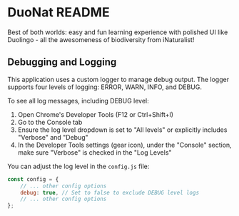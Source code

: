 # DuoNat README

Best of both worlds: easy and fun learning experience with polished UI like Duolingo - all the awesomeness of biodiversity from iNaturalist!

## Debugging and Logging

This application uses a custom logger to manage debug output. The logger supports four levels of logging: ERROR, WARN, INFO, and DEBUG.

To see all log messages, including DEBUG level:

1. Open Chrome's Developer Tools (F12 or Ctrl+Shift+I)
2. Go to the Console tab
3. Ensure the log level dropdown is set to "All levels" or explicitly includes "Verbose" and "Debug"
4. In the Developer Tools settings (gear icon), under the "Console" section, make sure "Verbose" is checked in the "Log Levels"

You can adjust the log level in the `config.js` file:

```javascript
const config = {
    // ... other config options
    debug: true, // Set to false to exclude DEBUG level logs
    // ... other config options
};